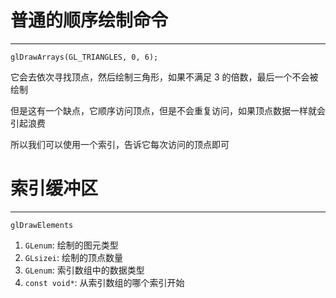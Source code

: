 # 普通的顺序绘制命令
---

```
glDrawArrays(GL_TRIANGLES, 0, 6);
```

它会去依次寻找顶点，然后绘制三角形，如果不满足 3 的倍数，最后一个不会被绘制

但是这有一个缺点，它顺序访问顶点，但是不会重复访问，如果顶点数据一样就会引起浪费

所以我们可以使用一个索引，告诉它每次访问的顶点即可

# 索引缓冲区
---

`glDrawElements`
1. `GLenum`: 绘制的图元类型
2. `GLsizei`: 绘制的顶点数量
3. `GLenum`: 索引数组中的数据类型
4. `const void*`: 从索引数组的哪个索引开始
